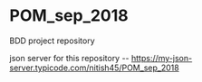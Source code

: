 # POM_sep_2018
BDD project repository

json server for this repository  --  https://my-json-server.typicode.com/nitish45/POM_sep_2018
